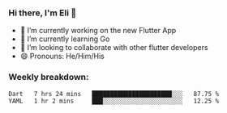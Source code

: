 ### Hi there, I'm Eli 👋
- 🔭 I’m currently working on the new Flutter App
- 🌱 I’m currently learning Go
- 🦄 I’m looking to collaborate with other flutter developers
- 😄 Pronouns: He/Him/His

### Weekly breakdown:
<!--START_SECTION:waka-->

```text
Dart   7 hrs 24 mins   ██████████████████████░░░   87.75 %
YAML   1 hr 2 mins     ███░░░░░░░░░░░░░░░░░░░░░░   12.25 %
```

<!--END_SECTION:waka-->
